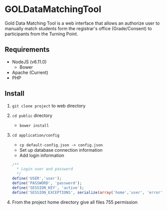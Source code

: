 # GOLDataMatchingTool
Gold Data Matching Tool is a web interface that allows an authorize user to manually match students form the registrar's office (Grade/Consent) to participants from the Turning Point.

## Requirements
* NodeJS (v6.11.0)
  * Bower
* Apache (Current)
* PHP

## Install
1. `git clone project` to web directory
2. `cd public` directory
   - `bower install`
3. `cd application/config`
   - `cp default-config.json -> config.json`
   - Set up database connection information
   - Add login information  

    ```php
    /**
      * Login user and password
      */
    define('USER','user');
    define('PASSWORD', 'password');
    define('SESSION_KEY', 'active');
    define('SESSION_EXCEPTIONS', serialize(array('home','user', 'error')));
    ```
4. From the project home directory give all files 755 permission
